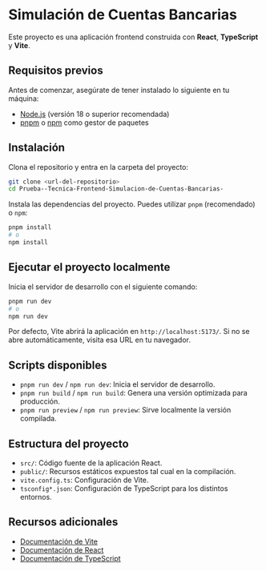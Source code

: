 # Simulación de Cuentas Bancarias

Este proyecto es una aplicación frontend construida con **React**, **TypeScript** y **Vite**.

## Requisitos previos

Antes de comenzar, asegúrate de tener instalado lo siguiente en tu máquina:

- [Node.js](https://nodejs.org/) (versión 18 o superior recomendada)
- [pnpm](https://pnpm.io/) o [npm](https://www.npmjs.com/) como gestor de paquetes

## Instalación

Clona el repositorio y entra en la carpeta del proyecto:

```bash
git clone <url-del-repositorio>
cd Prueba--Tecnica-Frontend-Simulacion-de-Cuentas-Bancarias-
```

Instala las dependencias del proyecto. Puedes utilizar `pnpm` (recomendado) o `npm`:

```bash
pnpm install
# o
npm install
```

## Ejecutar el proyecto localmente

Inicia el servidor de desarrollo con el siguiente comando:

```bash
pnpm run dev
# o
npm run dev
```

Por defecto, Vite abrirá la aplicación en `http://localhost:5173/`. Si no se abre automáticamente, visita esa URL en tu navegador.

## Scripts disponibles

- `pnpm run dev` / `npm run dev`: Inicia el servidor de desarrollo.
- `pnpm run build` / `npm run build`: Genera una versión optimizada para producción.
- `pnpm run preview` / `npm run preview`: Sirve localmente la versión compilada.

## Estructura del proyecto

- `src/`: Código fuente de la aplicación React.
- `public/`: Recursos estáticos expuestos tal cual en la compilación.
- `vite.config.ts`: Configuración de Vite.
- `tsconfig*.json`: Configuración de TypeScript para los distintos entornos.

## Recursos adicionales

- [Documentación de Vite](https://vitejs.dev/)
- [Documentación de React](https://react.dev/)
- [Documentación de TypeScript](https://www.typescriptlang.org/)

